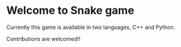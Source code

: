 # Welcome to Snake game

Currently this game is available in two languages, C++ and Python.

Contributions are welcomed!!

